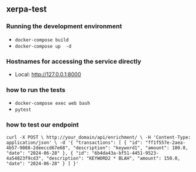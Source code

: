 ## xerpa-test

### Running the development environment

* `docker-compose build `
* `docker-compose up  -d`


### Hostnames for accessing the service directly

* Local: http://127.0.0.1:8000

### how to run the tests
* `docker-compose exec web bash`
* `pytest`

### how to test our endpoint
`curl -X POST \
  http://your_domain/api/enrichment/ \
  -H 'Content-Type: application/json' \
  -d '{
    "transactions": [
      {
        "id": "ff1f557e-2aea-4b57-9088-2deeccd67e68",
        "description": "keyword1",
        "amount": 100.0,
        "date": "2024-06-28"
      },
      {
        "id": "6b4da43a-bf51-4451-9523-4a54823f9cd3",
        "description": "KEYWORD2 * BLAH",
        "amount": 150.0,
        "date": "2024-06-28"
      }
    ]
  }'
`
